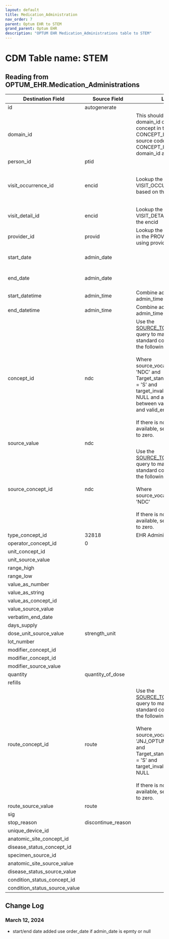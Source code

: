 ```yaml
---
layout: default
title: Medication_Administration
nav_order: 7
parent: Optum EHR to STEM
grand_parent: Optum EHR
description: "OPTUM EHR Medication_Administrations table to STEM"
---
```


# CDM Table name: STEM

## Reading from OPTUM_EHR.Medication_Administrations

|     Destination Field    |     Source Field    |     Logic    |     Comment    |
|-|-|-|-|
| id | autogenerate  | | |
| domain_id |   | This should be the domain_id of the standard concept in the CONCEPT_ID field. If a source code is mapped to CONCEPT_ID 0, put the domain_id as Observation.| |
| person_id | ptid | | |
| visit_occurrence_id | encid | Lookup the VISIT_OCCURRENCE_ID based on the encid |If encid is blank then use admin_date to determine which VISIT_OCCURRENCE_ID the diagnosis should be associated to|
| visit_detail_id| encid | Lookup the VISIT_DETAIL_ID based on the encid|If encid is blank then leave VISIT_DETAIL_ID blank|
| provider_id | provid | Lookup the PROVIDER_ID in the PROVIDER table using provid|If provid then leave PROVIDER_ID blank|
| start_date | admin_date  | | Use order_date if admin_date is empty or null. |
| end_date | admin_date | | Use order_date if admin_date is empty or null. | 
| start_datetime | admin_time | Combine admin_date and admin_time into a datetime| |
| end_datetime | admin_time| Combine admin_date and admin_time into a datetime| |
| concept_id |ndc |Use the [SOURCE_TO_STANDARD](https://github.com/OHDSI/ETL-LambdaBuilder/blob/master/docs/Standard%20Queries/SOURCE_TO_STANDARD.sql) query to map the code to standard concept(s) with the following filters: <br> <br>  Where source_vocabulary_id = 'NDC'  and Target_standard_concept = 'S'  and target_invalid_reason is NULL and admin_date between valid_start_date and valid_end_date<br><br>If there is no mapping available, set concept_id to zero.| |
|source_value| ndc |||
| source_concept_id | ndc | Use the [SOURCE_TO_SOURCE](https://github.com/OHDSI/ETL-LambdaBuilder/blob/master/docs/Standard%20Queries/SOURCE_TO_SOURCE.sql) query to map the code to standard concept(s) with the following filters: <br> <br>  Where source_vocabulary_id = 'NDC'<br><br>If there is no mapping available, set concept_id to zero.| |
| type_concept_id | 32818  | EHR Administration record | | 
| operator_concept_id | 0 | | |
| unit_concept_id | | | |
| unit_source_value |  | | |
| range_high | |  | | 
| range_low |  | | |
| value_as_number |  || |
| value_as_string | || |
| value_as_concept_id |  | | |
| value_source_value |  | | |
| verbatim_end_date |   | | |
| days_supply |  | | |
| dose_unit_source_value | strength_unit | | |
| lot_number |  | | |
| modifier_concept_id |   | | |
| modifier_concept_id |  | | |
| modifier_source_value |  | | |
| quantity | quantity_of_dose | | |
| refills |  | | |
| route_concept_id | route | Use the [SOURCE_TO_STANDARD](https://github.com/OHDSI/ETL-LambdaBuilder/blob/master/docs/Standard%20Queries/SOURCE_TO_STANDARD.sql) query to map the code to standard concept(s) with the following filters: <br> <br>  Where source_vocabulary_id = 'JNJ_OPTUM_EHR_ROUTE'  and Target_standard_concept = 'S'  and target_invalid_reason is NULL<br><br>If there is no mapping available, set concept_id to zero. | |
| route_source_value | route | | |
| sig |   | | |
| stop_reason | discontinue_reason | | |
| unique_device_id |  | | |
| anatomic_site_concept_id |  | | |
| disease_status_concept_id |   | | |
| specimen_source_id | | | |
| anatomic_site_source_value |  | | |
| disease_status_source_value |  | | |
| condition_status_concept_id | | | |
| condition_status_source_value | | | |

## Change Log

### March 12, 2024
- start/end date added use order_date if admin_date is epmty or null 